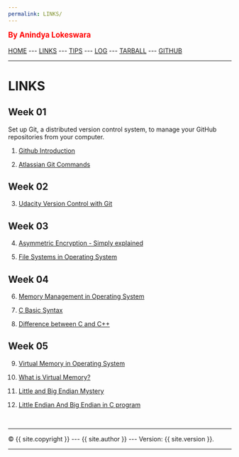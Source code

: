 ```yaml
---
permalink: LINKS/
---
```

<span style="color:red; font-weight:bold; font-size:larger;">By Anindya Lokeswara</span>
<br><br>
[HOME](https://anindyalkwr.github.io/os222) ---
[LINKS](https://anindyalkwr.github.io/os222/LINKS/) ---
[TIPS](https://anindyalkwr.github.io/os222/LINKS/) ---
[LOG](https://anindyalkwr.github.io/os222/TXT/mylog.txt) ---
[TARBALL](https://os.vlsm.org/Log/anindyalkwr.tar.bz2.txt) ---
[GITHUB](https://github.com/anindyalkwr)
<br>
<hr>

# LINKS

## Week 01 <br>
Set up Git, a distributed version control system, to manage your GitHub repositories from your computer.

1. [Github Introduction](https://docs.github.com/en/get-started/quickstart/hello-world)<br>

2. [Atlassian Git Commands](https://www.atlassian.com/git/glossary)<br>

## Week 02 <br>

3. [Udacity Version Control with Git](https://www.udacity.com/course/version-control-with-git--ud123)<br>

## Week 03 <br>

4. [Asymmetric Encryption - Simply explained](https://www.youtube.com/watch?v=AQDCe585Lnc)<br>

5. [File Systems in Operating System](https://www.geeksforgeeks.org/file-systems-in-operating-system/)<br>

## Week 04 <br>

6. [Memory Management in Operating System](https://www.geeksforgeeks.org/memory-management-in-operating-system/)<br>

7. [C Basic Syntax](https://www.geeksforgeeks.org/c-basic-syntax/) <br>

8. [Difference between C and C++](https://www.geeksforgeeks.org/difference-between-c-and-c/) <br>

## Week 05 <br>

9. [Virtual Memory in Operating System](https://www.geeksforgeeks.org/virtual-memory-in-operating-system/)

10. [What is Virtual Memory?](https://www.techtarget.com/searchstorage/definition/virtual-memory#:~:text=Virtual%20memory%20is%20a%20common,(RAM)%20to%20disk%20storage.)

11. [Little and Big Endian Mystery](https://www.geeksforgeeks.org/little-and-big-endian-mystery/)

12. [Little Endian And Big Endian in C program](https://embetronicx.com/tutorials/p_language/c/little-endian-and-big-endian/)

<br>
<hr>
&copy; {{ site.copyright }} --- {{ site.author }} --- Version: {{ site.version }}.
<hr>
<br>
